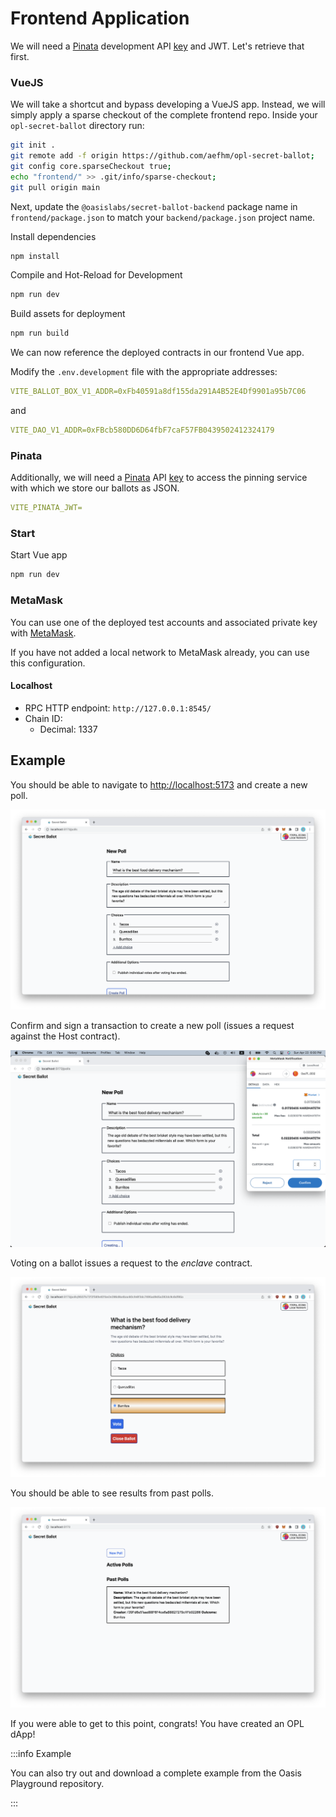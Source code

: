 # Frontend Application

We will need a [Pinata](https://www.pinata.cloud) development API
[key](https://docs.pinata.cloud/master) and JWT. Let's retrieve that first.

### VueJS

We will take a shortcut and bypass developing a VueJS app. Instead, we will
simply apply a sparse checkout of the complete frontend repo. Inside your
`opl-secret-ballot` directory run:

```sh
git init .
git remote add -f origin https://github.com/aefhm/opl-secret-ballot;
git config core.sparseCheckout true;
echo "frontend/" >> .git/info/sparse-checkout;
git pull origin main
```

Next, update the `@oasislabs/secret-ballot-backend` package name in
`frontend/package.json` to match your `backend/package.json` project name.

Install dependencies

```sh
npm install
```

Compile and Hot-Reload for Development
```sh
npm run dev
```

Build assets for deployment
```sh
npm run build
```

We can now reference the deployed contracts in our frontend Vue app.

Modify the `.env.development` file with the appropriate addresses:
```yaml
VITE_BALLOT_BOX_V1_ADDR=0xFb40591a8df155da291A4B52E4Df9901a95b7C06
```
and
```yaml
VITE_DAO_V1_ADDR=0xFBcb580DD6D64fbF7caF57FB0439502412324179
```

### Pinata

Additionally, we will need a [Pinata](https://www.pinata.cloud) API [key](https://docs.pinata.cloud/pinata-api/authentication) to access the pinning
service with which we store our ballots as JSON.

```yaml
VITE_PINATA_JWT=
```

### Start

Start Vue app
```sh
npm run dev
```

### MetaMask

You can use one of the deployed test accounts and associated private key with [MetaMask](https://metamask.io).

If you have not added a local network to MetaMask already, you can use this configuration.

#### Localhost

* RPC HTTP endpoint: `http://127.0.0.1:8545/`
* Chain ID:
  * Decimal: 1337

## Example

You should be able to navigate to
[http://localhost:5173](http://localhost:5173) and create a new poll.

![Create a poll](../images/opl/create-poll.png)

Confirm and sign a transaction to create a new poll (issues a request against
the Host contract).

![Confirm new poll](../images/opl/confirm-new-poll.png)

Voting on a ballot issues a request to the *enclave* contract.

![Vote on ballot](../images/opl/vote-on-ballot.png)

You should be able to see results from past polls.

![See past proposals](../images/opl/past-dao-proposals.png)

If you were able to get to this point, congrats! You have created an OPL dApp!

:::info Example

You can also try out and download a complete example from the Oasis Playground
repository.

:::
